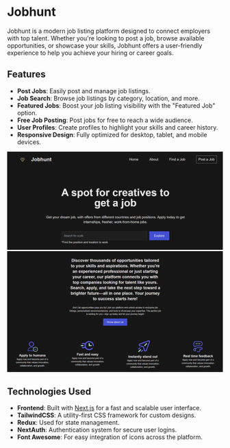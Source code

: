 # Jobhunt 

Jobhunt is a modern job listing platform designed to connect employers with top talent. Whether you're looking to post a job, browse available opportunities, or showcase your skills, Jobhunt offers a user-friendly experience to help you achieve your hiring or career goals.

## Features

- **Post Jobs**: Easily post and manage job listings.
- **Job Search**: Browse job listings by category, location, and more.
- **Featured Jobs**: Boost your job listing visibility with the "Featured Job" option.
- **Free Job Posting**: Post jobs for free to reach a wide audience.
- **User Profiles**: Create profiles to highlight your skills and career history.
- **Responsive Design**: Fully optimized for desktop, tablet, and mobile devices.

![Jobhunt home](./images/home.png)
![Jobhunt home](./images/home1.png)

## Technologies Used

- **Frontend**: Built with [Next.js](https://nextjs.org/) for a fast and scalable user interface.
- **TailwindCSS**: A utility-first CSS framework for custom designs.
- **Redux**: Used for state management.
- **NextAuth**: Authentication system for secure user logins.
- **Font Awesome**: For easy integration of icons across the platform.


